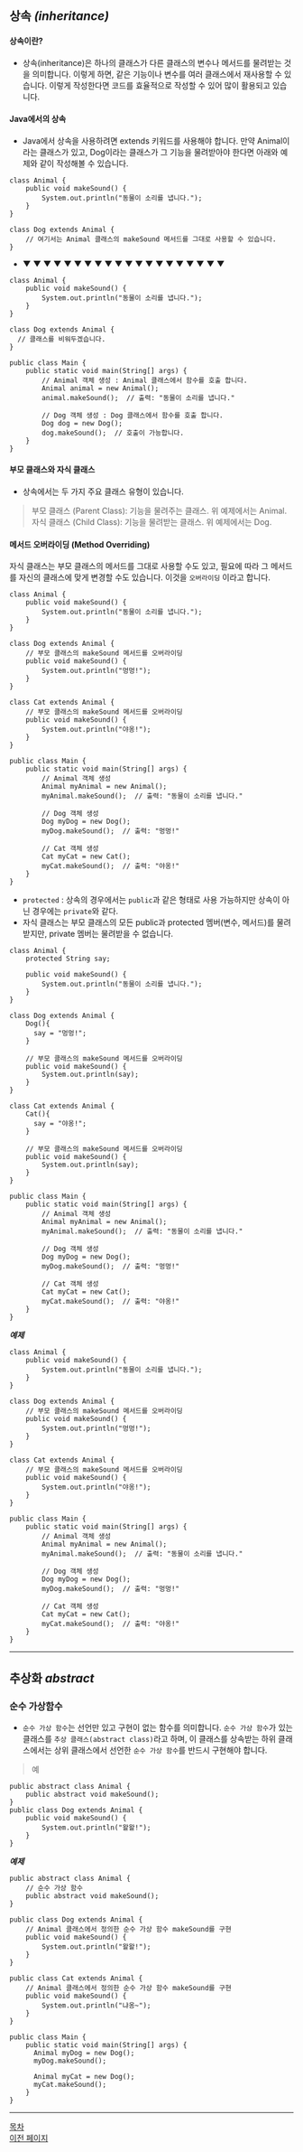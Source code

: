 ## 상속 ___(inheritance)___

#### 상속이란?
- 상속(inheritance)은 하나의 클래스가 다른 클래스의 변수나 메서드를 물려받는 것을 의미합니다. 이렇게 하면, 같은 기능이나 변수를 여러 클래스에서 재사용할 수 있습니다. 이렇게 작성한다면 코드를 효율적으로 작성할 수 있어 많이 활용되고 있습니다.

#### Java에서의 상속
- Java에서 상속을 사용하려면 extends 키워드를 사용해야 합니다. 만약 Animal이라는 클래스가 있고, Dog이라는 클래스가 그 기능을 물려받아야 한다면 아래와 예제와 같이 작성해볼 수 있습니다.

```
class Animal {
    public void makeSound() {
        System.out.println("동물이 소리를 냅니다.");
    }
}

class Dog extends Animal {
    // 여기서는 Animal 클래스의 makeSound 메서드를 그대로 사용할 수 있습니다.
}
```

- ▼ ▼ ▼ ▼ ▼ ▼ ▼ ▼ ▼ ▼ ▼ ▼ ▼ ▼ ▼ ▼ ▼ ▼ ▼ ▼

```
class Animal {
    public void makeSound() {
        System.out.println("동물이 소리를 냅니다.");
    }
}

class Dog extends Animal {
  // 클래스를 비워두겠습니다.
}

public class Main {
    public static void main(String[] args) {
        // Animal 객체 생성 : Animal 클래스에서 함수를 호출 합니다.
        Animal animal = new Animal();
        animal.makeSound();  // 출력: "동물이 소리를 냅니다."

        // Dog 객체 생성 : Dog 클래스에서 함수를 호출 합니다.
        Dog dog = new Dog();
        dog.makeSound();  // 호출이 가능합니다.
    }
}
```


#### 부모 클래스와 자식 클래스
- 상속에서는 두 가지 주요 클래스 유형이 있습니다.

>부모 클래스 (Parent Class): 기능을 물려주는 클래스. 위 예제에서는 Animal.<br>
자식 클래스 (Child Class): 기능을 물려받는 클래스. 위 예제에서는 Dog.


#### 메서드 오버라이딩 (Method Overriding)
자식 클래스는 부모 클래스의 메서드를 그대로 사용할 수도 있고, 필요에 따라 그 메서드를 자신의 클래스에 맞게 변경할 수도 있습니다. 이것을 `오버라이딩` 이라고 합니다.

```
class Animal {
    public void makeSound() {
        System.out.println("동물이 소리를 냅니다.");
    }
}

class Dog extends Animal {
    // 부모 클래스의 makeSound 메서드를 오버라이딩
    public void makeSound() {
        System.out.println("멍멍!");
    }
}

class Cat extends Animal {
    // 부모 클래스의 makeSound 메서드를 오버라이딩
    public void makeSound() {
        System.out.println("야옹!");
    }
}

public class Main {
    public static void main(String[] args) {
        // Animal 객체 생성
        Animal myAnimal = new Animal();
        myAnimal.makeSound();  // 출력: "동물이 소리를 냅니다."

        // Dog 객체 생성
        Dog myDog = new Dog();
        myDog.makeSound();  // 출력: "멍멍!"

        // Cat 객체 생성
        Cat myCat = new Cat();
        myCat.makeSound();  // 출력: "야옹!"
    }
}
```

- `protected` : 상속의 경우에서는 `public`과 같은 형태로 사용 가능하지만 상속이 아닌 경우에는 `private`와 같다.
- 자식 클래스는 부모 클래스의 모든 public과 protected 멤버(변수, 메서드)를 물려받지만, private 멤버는 물려받을 수 없습니다.


```
class Animal {
    protected String say;

    public void makeSound() {
        System.out.println("동물이 소리를 냅니다.");
    }
}

class Dog extends Animal {
    Dog(){
      say = "멍멍!";
    }

    // 부모 클래스의 makeSound 메서드를 오버라이딩
    public void makeSound() {
        System.out.println(say);
    }
}

class Cat extends Animal {
    Cat(){
      say = "야옹!";
    }

    // 부모 클래스의 makeSound 메서드를 오버라이딩
    public void makeSound() {
        System.out.println(say);
    }
}

public class Main {
    public static void main(String[] args) {
        // Animal 객체 생성
        Animal myAnimal = new Animal();
        myAnimal.makeSound();  // 출력: "동물이 소리를 냅니다."

        // Dog 객체 생성
        Dog myDog = new Dog();
        myDog.makeSound();  // 출력: "멍멍!"

        // Cat 객체 생성
        Cat myCat = new Cat();
        myCat.makeSound();  // 출력: "야옹!"
    }
}
```

___예제___


```
class Animal {
    public void makeSound() {
        System.out.println("동물이 소리를 냅니다.");
    }
}

class Dog extends Animal {
    // 부모 클래스의 makeSound 메서드를 오버라이딩
    public void makeSound() {
        System.out.println("멍멍!");
    }
}

class Cat extends Animal {
    // 부모 클래스의 makeSound 메서드를 오버라이딩
    public void makeSound() {
        System.out.println("야옹!");
    }
}

public class Main {
    public static void main(String[] args) {
        // Animal 객체 생성
        Animal myAnimal = new Animal();
        myAnimal.makeSound();  // 출력: "동물이 소리를 냅니다."

        // Dog 객체 생성
        Dog myDog = new Dog();
        myDog.makeSound();  // 출력: "멍멍!"

        // Cat 객체 생성
        Cat myCat = new Cat();
        myCat.makeSound();  // 출력: "야옹!"
    }
}

```

---

## 추상화 ___abstract___

### 순수 가상함수
- `순수 가상 함수`는 선언만 있고 구현이 없는 함수를 의미합니다. `순수 가상 함수`가 있는 클래스를 `추상 클래스(abstract class)`라고 하며, 이 클래스를 상속받는 하위 클래스에서는 상위 클래스에서 선언한 `순수 가상 함수`를 반드시 구현해야 합니다.

> 예
```
public abstract class Animal {
    public abstract void makeSound();
}
public class Dog extends Animal {
    public void makeSound() {
        System.out.println("왈왈!");
    }
}
```


___예제___

```
public abstract class Animal {
    // 순수 가상 함수
    public abstract void makeSound();
}

public class Dog extends Animal {
    // Animal 클래스에서 정의한 순수 가상 함수 makeSound를 구현
    public void makeSound() {
        System.out.println("왈왈!");
    }
}

public class Cat extends Animal {
    // Animal 클래스에서 정의한 순수 가상 함수 makeSound를 구현
    public void makeSound() {
        System.out.println("냐옹~");
    }
}

public class Main {
    public static void main(String[] args) {
      Animal myDog = new Dog();
      myDog.makeSound();

      Animal myCat = new Dog();
      myCat.makeSound();
    }
}
```


---
<!--목차 & 다음으로 페이지 이동-->
[목차](https://github.com/Devcurve/Java/blob/main/README.md)<br>
[이전 페이지](https://github.com/Devcurve/Java/blob/main/Markdown/Singleton.md)<br>
<!--[다음 페이지](https://github.com/Devcurve/Java/blob/main/Markdown/inheritance.md-->
